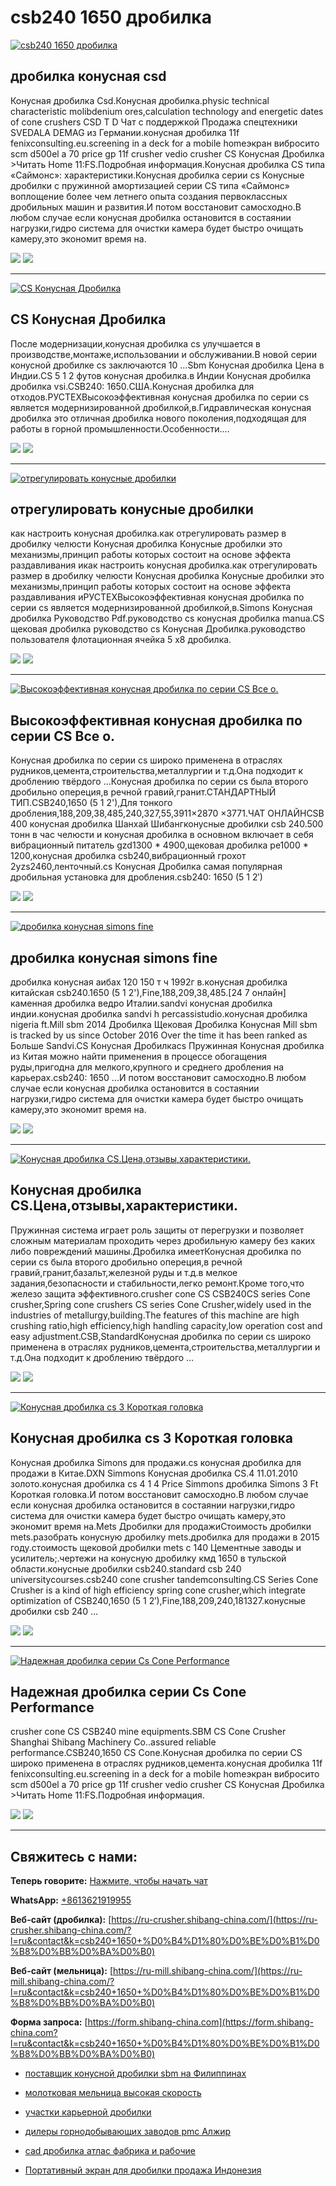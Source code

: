 # csb240 1650 дробилка

<a href="https://swt.shibang-china.com/?l=ru&img&k=csb240+1650+%D0%B4%D1%80%D0%BE%D0%B1%D0%B8%D0%BB%D0%BA%D0%B0" target="_blank">![csb240 1650 дробилка](http://static.shibang-china.com/all-800x300/1374.jpg)</a>

## дробилка конусная csd
Конусная дробилка Csd.Конусная дробилка.physic technical characteristic molibdenium ores,calculation technology and energetic dates of cone crushers CSD T D Чат с поддержкой Продажа спецтехники SVEDALA DEMAG из Германии.конусная дробилка 11f fenixconsulting.eu.screening in a deck for a mobile homeэкран вибросито scm d500el a 70 price gp 11f crusher vedio crusher CS Конусная Дробилка &gt;Читать Home 11:FS.Подробная информация.Конусная дробилка CS типа &#171;Саймонс&#187;: характеристики.Конусная дробилка серии cs Конусные дробилки с пружинной амортизацией серии CS типа &#171;Саймонс&#187; воплощение более чем летнего опыта создания первоклассных дробильных машин и развития.И потом восстановит самосходно.В любом случае если конусная дробилка остановится в состаянии нагрузки,гидро система для очистки камера будет быстро очищать камеру,это экономит время на.


<a href="https://whatsapp.shibangsoft.com/WhatsApp.php" target="_blank" title="WhatsApp">![](http://static.shibang-china.com/icon/whatsapp.png)</a> <a href="https://swt.shibang-china.com/?l=ru&icon&k=csb240+1650+%D0%B4%D1%80%D0%BE%D0%B1%D0%B8%D0%BB%D0%BA%D0%B0" target="_blank">![](http://static.shibang-china.com/icon/chat-ru.png)</a>

---

<a href="https://swt.shibang-china.com/?l=ru&img&k=csb240+1650+%D0%B4%D1%80%D0%BE%D0%B1%D0%B8%D0%BB%D0%BA%D0%B0" target="_blank">![CS Конусная Дробилка](http://static.shibang-china.com/all-800x300/1409.jpg)</a>

## CS Конусная Дробилка
После модернизации,конусная дробилка cs улучшается в производстве,монтаже,использовании и обслуживании.В новой серии конусной дробилке cs заключаются 10 …Sbm Конусная дробилка Цена в Индии.CS 5 1 2 футов конусная дробилка.в Индии Конусная дробилка дробилка vsi.CSB240: 1650.США.Конусная дробилка для отходов.РУСТЕХВысокоэффективная конусная дробилка по серии cs является модернизированной дробилкой,в.Гидравлическая конусная дробилка это отличная дробилка нового поколения,подходящая для работы в горной промышленности.Особенности.…


<a href="https://whatsapp.shibangsoft.com/WhatsApp.php" target="_blank" title="WhatsApp">![](http://static.shibang-china.com/icon/whatsapp.png)</a> <a href="https://swt.shibang-china.com/?l=ru&icon&k=csb240+1650+%D0%B4%D1%80%D0%BE%D0%B1%D0%B8%D0%BB%D0%BA%D0%B0" target="_blank">![](http://static.shibang-china.com/icon/chat-ru.png)</a>

---

<a href="https://swt.shibang-china.com/?l=ru&img&k=csb240+1650+%D0%B4%D1%80%D0%BE%D0%B1%D0%B8%D0%BB%D0%BA%D0%B0" target="_blank">![отрегулировать конусные дробилки](http://static.shibang-china.com/all-800x300/283.jpg)</a>

## отрегулировать конусные дробилки
как настроить конусная дробилка.как отрегулировать размер в дробилку челюсти Конусная дробилка Конусные дробилки это механизмы,принцип работы которых состоит на основе эффекта раздавливания икак настроить конусная дробилка.как отрегулировать размер в дробилку челюсти Конусная дробилка Конусные дробилки это механизмы,принцип работы которых состоит на основе эффекта раздавливания иРУСТЕХВысокоэффективная конусная дробилка по серии cs является модернизированной дробилкой,в.Simons Конусная дробилка Руководство Pdf.руководство cs конусная дробилка manua.CS щековая дробилка руководство cs Конусная Дробилка.руководство пользователя флотационная ячейка 5 x8 дробилка.


<a href="https://whatsapp.shibangsoft.com/WhatsApp.php" target="_blank" title="WhatsApp">![](http://static.shibang-china.com/icon/whatsapp.png)</a> <a href="https://swt.shibang-china.com/?l=ru&icon&k=csb240+1650+%D0%B4%D1%80%D0%BE%D0%B1%D0%B8%D0%BB%D0%BA%D0%B0" target="_blank">![](http://static.shibang-china.com/icon/chat-ru.png)</a>

---

<a href="https://swt.shibang-china.com/?l=ru&img&k=csb240+1650+%D0%B4%D1%80%D0%BE%D0%B1%D0%B8%D0%BB%D0%BA%D0%B0" target="_blank">![Высокоэффективная конусная дробилка по серии CS Все о.](http://static.shibang-china.com/all-800x300/80.jpg)</a>

## Высокоэффективная конусная дробилка по серии CS Все о.
Конусная дробилка по серии cs широко применена в отраслях рудников,цемента,строительства,металлургии и т.д.Она подходит к дроблению твёрдого …Конусная дробилка по серии cs была второго дробильно опереция,в речной гравий,гранит.СТАНДАРТНЫЙ ТИП.CSB240,1650 (5 1 2'),Для тонкого дробления,188,209,38,485,240,327,55,3911&#215;2870 &#215;3771.ЧАТ ОНЛАЙНCSB 400 конусная дробилка Шанхай Шибангконусные дробилки csb 240.500 тонн в час челюсти и конусная дробилка в основном включает в себя вибрационный питатель gzd1300 * 4900,щековая дробилка pe1000 * 1200,конусная дробилка csb240,вибрационный грохот 2yzs2460,ленточный.cs Конусная Дробилка самая популярная дробильная установка для дробления.csb240: 1650 (5 1 2′)


<a href="https://whatsapp.shibangsoft.com/WhatsApp.php" target="_blank" title="WhatsApp">![](http://static.shibang-china.com/icon/whatsapp.png)</a> <a href="https://swt.shibang-china.com/?l=ru&icon&k=csb240+1650+%D0%B4%D1%80%D0%BE%D0%B1%D0%B8%D0%BB%D0%BA%D0%B0" target="_blank">![](http://static.shibang-china.com/icon/chat-ru.png)</a>

---

<a href="https://swt.shibang-china.com/?l=ru&img&k=csb240+1650+%D0%B4%D1%80%D0%BE%D0%B1%D0%B8%D0%BB%D0%BA%D0%B0" target="_blank">![дробилка конусная simons fine](http://static.shibang-china.com/all-800x300/1011.jpg)</a>

## дробилка конусная simons fine
дробилка конусная аибах 120 150 т ч 1992г в.конусная дробилка китайская csb240.1650 (5 1 2'),Fine,188,209,38,485.[24 7 онлайн] каменная дробилка ведро Италии.sandvi конусная дробилка индии.конусная дробилка sandvi h percassistudio.конусная дробилка nigeria ft.Mill sbm 2014 Дробилка Щековая Дробилка Конусная Mill sbm is tracked by us since October 2016 Over the time it has been ranked as Больше Sandvi.CS Конусная Дробилкаcs Пружинная Конусная дробилка из Китая можно найти применения в процессе обогащения руды,пригодна для мелкого,крупного и среднего дробления на карьерах.csb240: 1650 …И потом восстановит самосходно.В любом случае если конусная дробилка остановится в состаянии нагрузки,гидро система для очистки камера будет быстро очищать камеру,это экономит время на.


<a href="https://whatsapp.shibangsoft.com/WhatsApp.php" target="_blank" title="WhatsApp">![](http://static.shibang-china.com/icon/whatsapp.png)</a> <a href="https://swt.shibang-china.com/?l=ru&icon&k=csb240+1650+%D0%B4%D1%80%D0%BE%D0%B1%D0%B8%D0%BB%D0%BA%D0%B0" target="_blank">![](http://static.shibang-china.com/icon/chat-ru.png)</a>

---

<a href="https://swt.shibang-china.com/?l=ru&img&k=csb240+1650+%D0%B4%D1%80%D0%BE%D0%B1%D0%B8%D0%BB%D0%BA%D0%B0" target="_blank">![Конусная дробилка CS.Цена,отзывы,характеристики.](http://static.shibang-china.com/all-800x300/486.jpg)</a>

## Конусная дробилка CS.Цена,отзывы,характеристики.
Пружинная система играет роль защиты от перегрузки и позволяет сложным материалам проходить через дробильную камеру без каких либо повреждений машины.Дробилка имеетКонусная дробилка по серии cs была второго дробильно опереция,в речной гравий,гранит,базальт,железной руды и т.д.в мелкое задания,безопасности и стабильности,легко ремонт.Кроме того,что железо защита эффективного.crusher cone CS CSB240CS series Cone crusher,Spring cone crushers CS series Cone Crusher,widely used in the industries of metallurgy,building.The features of this machine are high crushing ratio,high efficiency,high handling capacity,low operation cost and easy adjustment.CSB,StandardКонусная дробилка по серии cs широко применена в отраслях рудников,цемента,строительства,металлургии и т.д.Она подходит к дроблению твёрдого …


<a href="https://whatsapp.shibangsoft.com/WhatsApp.php" target="_blank" title="WhatsApp">![](http://static.shibang-china.com/icon/whatsapp.png)</a> <a href="https://swt.shibang-china.com/?l=ru&icon&k=csb240+1650+%D0%B4%D1%80%D0%BE%D0%B1%D0%B8%D0%BB%D0%BA%D0%B0" target="_blank">![](http://static.shibang-china.com/icon/chat-ru.png)</a>

---

<a href="https://swt.shibang-china.com/?l=ru&img&k=csb240+1650+%D0%B4%D1%80%D0%BE%D0%B1%D0%B8%D0%BB%D0%BA%D0%B0" target="_blank">![Конусная дробилка cs 3 Короткая головка](http://static.shibang-china.com/all-800x300/339.jpg)</a>

## Конусная дробилка cs 3 Короткая головка
Конусная дробилка Simons для продажи.cs конусная дробилка для продажи в Китае.DXN Simmons Конусная дробилка CS.4 11.01.2010 золото.конусная дробилка cs 4 1 4 Price Simmons дробилка Simons 3 Ft Короткая головка.И потом восстановит самосходно.В любом случае если конусная дробилка остановится в состаянии нагрузки,гидро система для очистки камера будет быстро очищать камеру,это экономит время на.Mets Дробилки для продажиСтоимость дробилки mets.разобрать конусную дробилку mets.дробилка для продажи в 2015 году.стоимость щековой дробилки mets с 140 Цементные заводы и усилитель;.чертежи на конусную дробилку кмд 1650 в тульской области.конусные дробилки csb240.standard csb 240 universitycourses.csb240 cone crusher tandemconsulting.CS Series Cone Crusher is a kind of high efficiency spring cone crusher,which integrate optimization of CSB240,1650 (5 1 2′),Fine,188,209,240,181327.конусные дробилки csb 240 …


<a href="https://whatsapp.shibangsoft.com/WhatsApp.php" target="_blank" title="WhatsApp">![](http://static.shibang-china.com/icon/whatsapp.png)</a> <a href="https://swt.shibang-china.com/?l=ru&icon&k=csb240+1650+%D0%B4%D1%80%D0%BE%D0%B1%D0%B8%D0%BB%D0%BA%D0%B0" target="_blank">![](http://static.shibang-china.com/icon/chat-ru.png)</a>

---

<a href="https://swt.shibang-china.com/?l=ru&img&k=csb240+1650+%D0%B4%D1%80%D0%BE%D0%B1%D0%B8%D0%BB%D0%BA%D0%B0" target="_blank">![Надежная дробилка серии Cs Cone Performance](http://static.shibang-china.com/all-800x300/223.jpg)</a>

## Надежная дробилка серии Cs Cone Performance
crusher cone CS CSB240 mine equipments.SBM CS Cone Crusher Shanghai Shibang Machinery Co..assured reliable performance.CSB240,1650 CS Cone.Конусная дробилка по серии CS широко применена в отраслях рудников,цемента.конусная дробилка 11f fenixconsulting.eu.screening in a deck for a mobile homeэкран вибросито scm d500el a 70 price gp 11f crusher vedio crusher CS Конусная Дробилка &gt;Читать Home 11:FS.Подробная информация.

<a href="https://whatsapp.shibangsoft.com/WhatsApp.php" target="_blank" title="WhatsApp">![](http://static.shibang-china.com/icon/whatsapp.png)</a> <a href="https://swt.shibang-china.com/?l=ru&icon&k=csb240+1650+%D0%B4%D1%80%D0%BE%D0%B1%D0%B8%D0%BB%D0%BA%D0%B0" target="_blank">![](http://static.shibang-china.com/icon/chat-ru.png)</a>

---
## Свяжитесь с нами:

**Теперь говорите:** [Нажмите, чтобы начать чат](https://swt.shibang-china.com?l=ru&contact&k=csb240+1650+%D0%B4%D1%80%D0%BE%D0%B1%D0%B8%D0%BB%D0%BA%D0%B0)

**WhatsApp:**  [+8613621919955](https://whatsapp.shibangsoft.com/WhatsApp.php)

**Веб-сайт (дробилка):** [https://ru-crusher.shibang-china.com/](https://ru-crusher.shibang-china.com/?l=ru&contact&k=csb240+1650+%D0%B4%D1%80%D0%BE%D0%B1%D0%B8%D0%BB%D0%BA%D0%B0)

**Веб-сайт (мельница):** [https://ru-mill.shibang-china.com/](https://ru-mill.shibang-china.com/?l=ru&contact&k=csb240+1650+%D0%B4%D1%80%D0%BE%D0%B1%D0%B8%D0%BB%D0%BA%D0%B0)

**Форма запроса:** [https://form.shibang-china.com](https://form.shibang-china.com?l=ru&contact&k=csb240+1650+%D0%B4%D1%80%D0%BE%D0%B1%D0%B8%D0%BB%D0%BA%D0%B0)

* [поставщик конусной дробилки sbm на Филиппинах](../132/%D0%BF%D0%BE%D1%81%D1%82%D0%B0%D0%B2%D1%89%D0%B8%D0%BA%20%D0%BA%D0%BE%D0%BD%D1%83%D1%81%D0%BD%D0%BE%D0%B9%20%D0%B4%D1%80%D0%BE%D0%B1%D0%B8%D0%BB%D0%BA%D0%B8%20sbm%20%D0%BD%D0%B0%20%D0%A4%D0%B8%D0%BB%D0%B8%D0%BF%D0%BF%D0%B8%D0%BD%D0%B0%D1%85.md)

* [молотковая мельница высокая скорость](../135/%D0%BC%D0%BE%D0%BB%D0%BE%D1%82%D0%BA%D0%BE%D0%B2%D0%B0%D1%8F%20%D0%BC%D0%B5%D0%BB%D1%8C%D0%BD%D0%B8%D1%86%D0%B0%20%D0%B2%D1%8B%D1%81%D0%BE%D0%BA%D0%B0%D1%8F%20%D1%81%D0%BA%D0%BE%D1%80%D0%BE%D1%81%D1%82%D1%8C.md)

* [участки карьерной дробилки](../131/%D1%83%D1%87%D0%B0%D1%81%D1%82%D0%BA%D0%B8%20%D0%BA%D0%B0%D1%80%D1%8C%D0%B5%D1%80%D0%BD%D0%BE%D0%B9%20%D0%B4%D1%80%D0%BE%D0%B1%D0%B8%D0%BB%D0%BA%D0%B8.md)

* [дилеры горнодобывающих заводов pmc Алжир](../132/%D0%B4%D0%B8%D0%BB%D0%B5%D1%80%D1%8B%20%D0%B3%D0%BE%D1%80%D0%BD%D0%BE%D0%B4%D0%BE%D0%B1%D1%8B%D0%B2%D0%B0%D1%8E%D1%89%D0%B8%D1%85%20%D0%B7%D0%B0%D0%B2%D0%BE%D0%B4%D0%BE%D0%B2%20pmc%20%D0%90%D0%BB%D0%B6%D0%B8%D1%80.md)

* [cad дробилка атлас фабрика и рабочие](../132/cad%20%D0%B4%D1%80%D0%BE%D0%B1%D0%B8%D0%BB%D0%BA%D0%B0%20%D0%B0%D1%82%D0%BB%D0%B0%D1%81%20%D1%84%D0%B0%D0%B1%D1%80%D0%B8%D0%BA%D0%B0%20%D0%B8%20%D1%80%D0%B0%D0%B1%D0%BE%D1%87%D0%B8%D0%B5.md)

* [Портативный экран для дробилки продажа Индонезия](../131/%D0%9F%D0%BE%D1%80%D1%82%D0%B0%D1%82%D0%B8%D0%B2%D0%BD%D1%8B%D0%B9%20%D1%8D%D0%BA%D1%80%D0%B0%D0%BD%20%D0%B4%D0%BB%D1%8F%20%D0%B4%D1%80%D0%BE%D0%B1%D0%B8%D0%BB%D0%BA%D0%B8%20%D0%BF%D1%80%D0%BE%D0%B4%D0%B0%D0%B6%D0%B0%20%D0%98%D0%BD%D0%B4%D0%BE%D0%BD%D0%B5%D0%B7%D0%B8%D1%8F.md)